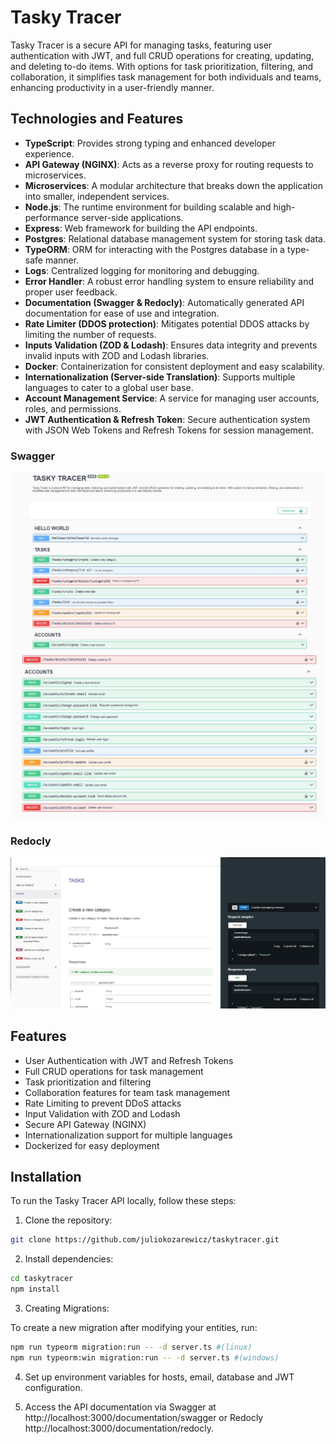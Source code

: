 # Tasky Tracer

Tasky Tracer is a secure API for managing tasks, featuring user authentication with JWT, and full CRUD operations for creating, updating, and deleting to-do items. With options for task prioritization, filtering, and collaboration, it simplifies task management for both individuals and teams, enhancing productivity in a user-friendly manner.

## Technologies and Features

- **TypeScript**: Provides strong typing and enhanced developer experience.
- **API Gateway (NGINX)**: Acts as a reverse proxy for routing requests to microservices.
- **Microservices**: A modular architecture that breaks down the application into smaller, independent services.
- **Node.js**: The runtime environment for building scalable and high-performance server-side applications.
- **Express**: Web framework for building the API endpoints.
- **Postgres**: Relational database management system for storing task data.
- **TypeORM**: ORM for interacting with the Postgres database in a type-safe manner.
- **Logs**: Centralized logging for monitoring and debugging.
- **Error Handler**: A robust error handling system to ensure reliability and proper user feedback.
- **Documentation (Swagger & Redocly)**: Automatically generated API documentation for ease of use and integration.
- **Rate Limiter (DDOS protection)**: Mitigates potential DDOS attacks by limiting the number of requests.
- **Inputs Validation (ZOD & Lodash)**: Ensures data integrity and prevents invalid inputs with ZOD and Lodash libraries.
- **Docker**: Containerization for consistent deployment and easy scalability.
- **Internationalization (Server-side Translation)**: Supports multiple languages to cater to a global user base.
- **Account Management Service**: A service for managing user accounts, roles, and permissions.
- **JWT Authentication & Refresh Token**: Secure authentication system with JSON Web Tokens and Refresh Tokens for session management.

### Swagger
<img src="00_utils/1.jpg" >
<img src="00_utils/2.jpg" >

### Redocly
<img src="00_utils/3.jpg" >

## Features

- User Authentication with JWT and Refresh Tokens
- Full CRUD operations for task management
- Task prioritization and filtering
- Collaboration features for team task management
- Rate Limiting to prevent DDoS attacks
- Input Validation with ZOD and Lodash
- Secure API Gateway (NGINX)
- Internationalization support for multiple languages
- Dockerized for easy deployment

## Installation

To run the Tasky Tracer API locally, follow these steps:

1. Clone the repository:

```bash
git clone https://github.com/juliokozarewicz/taskytracer.git
```

2. Install dependencies:
```bash
cd taskytracer
npm install
```

3. Creating Migrations:

To create a new migration after modifying your entities, run:
```bash
npm run typeorm migration:run -- -d server.ts #(linux)
npm run typeorm:win migration:run -- -d server.ts #(windows)
```

4. Set up environment variables for hosts, email, database and JWT configuration.

5. Access the API documentation via Swagger at http://localhost:3000/documentation/swagger or Redocly http://localhost:3000/documentation/redocly.